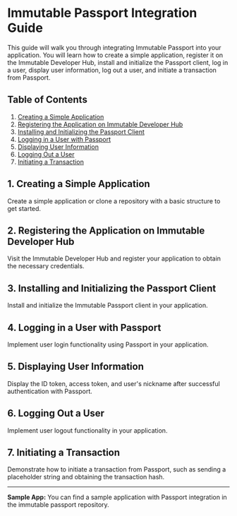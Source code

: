 # Immutable Passport Integration Guide

This guide will walk you through integrating Immutable Passport into your application. You will learn how to create a simple application, register it on the Immutable Developer Hub, install and initialize the Passport client, log in a user, display user information, log out a user, and initiate a transaction from Passport.

## Table of Contents
1. [Creating a Simple Application](#creating-a-simple-application)
2. [Registering the Application on Immutable Developer Hub](#registering-the-application-on-immutable-developer-hub)
3. [Installing and Initializing the Passport Client](#installing-and-initializing-the-passport-client)
4. [Logging in a User with Passport](#logging-in-a-user-with-passport)
5. [Displaying User Information](#displaying-user-information)
6. [Logging Out a User](#logging-out-a-user)
7. [Initiating a Transaction](#initiating-a-transaction)

## 1. Creating a Simple Application

Create a simple application or clone a repository with a basic structure to get started.

## 2. Registering the Application on Immutable Developer Hub

Visit the Immutable Developer Hub and register your application to obtain the necessary credentials.

## 3. Installing and Initializing the Passport Client

Install and initialize the Immutable Passport client in your application.

## 4. Logging in a User with Passport

Implement user login functionality using Passport in your application.

## 5. Displaying User Information

Display the ID token, access token, and user's nickname after successful authentication with Passport.

## 6. Logging Out a User

Implement user logout functionality in your application.

## 7. Initiating a Transaction

Demonstrate how to initiate a transaction from Passport, such as sending a placeholder string and obtaining the transaction hash.

---

**Sample App:** You can find a sample application with Passport integration in the immutable passport repository.
